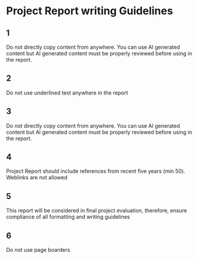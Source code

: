 # Project Report writing  Guidelines
## 1
Do not directly copy content from anywhere. You can use AI generated content but AI generated content must be properly reviewed before using in the report.
## 2
Do not use underlined text anywhere in the report
## 3
Do not directly copy content from anywhere. You can use AI generated content but AI generated content must be properly reviewed before using in the report.
## 4
Project Report should include references from recent five years (min 50). Weblinks are not allowed
## 5
 This report will be considered in final project evaluation, therefore, ensure compliance of all formatting and writing guidelines
 ## 6
 Do not use page boarders





